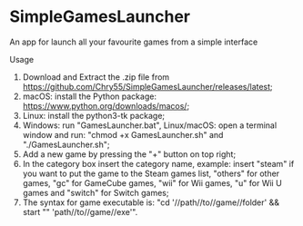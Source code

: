# SimpleGamesLauncher
An app for launch all your favourite games from a simple interface

Usage
1) Download and Extract the .zip file from https://github.com/Chry55/SimpleGamesLauncher/releases/latest;
2) macOS: install the Python package: https://www.python.org/downloads/macos/;
3) Linux: install the python3-tk package;
4) Windows: run "GamesLauncher.bat", Linux/macOS: open a terminal window and run: "chmod +x GamesLauncher.sh" and "./GamesLauncher.sh";
5) Add a new game by pressing the "+" button on top right;
6) In the category box insert the category name, example: insert "steam" if you want to put the game to the Steam games list, "others" for other games, "gc" for GameCube games, "wii" for Wii games, "u" for Wii U games and "switch" for Switch games;
7) The syntax for game executable is: "cd '//path//to//game//folder' && start "" 'path//to//game//exe'".
